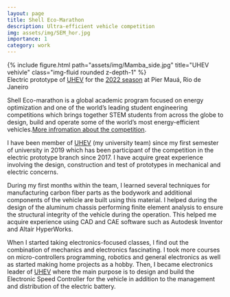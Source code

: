 ```yaml
---
layout: page
title: Shell Eco-Marathon
description: Ultra-efficient vehicle competition
img: assets/img/SEM_hor.jpg
importance: 1
category: work
---
```

<div class="row">
    <div class="col-sm mt-3 mt-md-0">
        {% include figure.html path="assets/img/Mamba_side.jpg" title="UHEV vehivle" class="img-fluid rounded z-depth-1" %}
    </div>
</div>
<div class="caption">
    Electric prototype of <a href="https://www.instagram.com/unisabanaheronsev/">UHEV</a> for the <a href="https://www.makethefuture.shell/en-gb/shell-eco-marathon/2022-programme/on-track/brazil">2022 season</a> at Pier Mauá, Rio de Janeiro
</div>


Shell Eco-marathon is a global academic program focused on energy optimization and one of the world’s leading student engineering competitions which brings together STEM students from across the globe to design, build and operate some of the world’s most energy-efficient vehicles.[More infromation about the competition](https://www.makethefuture.shell/en-gb/shell-eco-marathon/faq).

I have been member of [UHEV](https://www.instagram.com/unisabanaheronsev/) (my university team) since my first semester of university in 2019 which has been participant of the competition in the electric prototype branch since 2017. I have acquire great experience involving the design, construction and test of prototypes in mechanical and electric concerns.

During my first months within the team, I learned several techniques for manufacturing carbon fiber parts as the bodywork and additional components of the vehicle are built using this material. I helped during the design of the aluminum chassis performing finite element analysis to ensure the structural integrity of the vehicle during the operation. This helped me acquire experience using CAD and CAE software such as Autodesk Inventor and Altair HyperWorks.

When I started taking electronics-focused classes, I find out the combination of mechanics and electronics fascinating. I took more courses on micro-controllers programming, robotics and general electronics as well as started making home projects as a hobby. Then, I became electronics leader of [UHEV](https://www.instagram.com/unisabanaheronsev/) where the main purpose is to design and build the Electronic Speed Controller for the vehicle in addition to the management and distribution of the electric battery.
